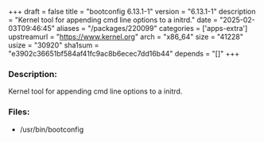 +++
draft = false
title = "bootconfig 6.13.1-1"
version = "6.13.1-1"
description = "Kernel tool for appending cmd line options to a initrd."
date = "2025-02-03T09:46:45"
aliases = "/packages/220099"
categories = ['apps-extra']
upstreamurl = "https://www.kernel.org"
arch = "x86_64"
size = "41228"
usize = "30920"
sha1sum = "e3902c36651bf584af41fc9ac8b6ecec7dd16b44"
depends = "[]"
+++
### Description: 
Kernel tool for appending cmd line options to a initrd.

### Files: 
* /usr/bin/bootconfig
